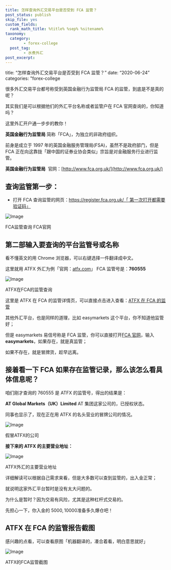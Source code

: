 ```yaml
---
title: 怎样查询外汇交易平台是否受到 FCA 监管？
post_status: publish
skip_file: yes
custom_fields:
  rank_math_title: %title% %sep% %sitename%
taxonomy:
  category:
        - forex-college
  post_tag:
        - 水煮外汇
post_excerpt: 
---
```

title: “怎样查询外汇交易平台是否受到 FCA 监管？” date: “2020-06-24” categories: "forex-college

很多外汇交易平台都号称受到英国金融行为监管局 FCA 的监管，到底是不是真的呢？

其实我们是可以根据他们的外汇平台名称或者监管户在 FCA 官网查询的，你知道吗？

这里外汇开户通一步步的教你！

**英国金融行为监管局** 简称「FCA」，为独立的非政府组织。

前身是成立于 1997 年的英国金融服务管理局(FSA)，虽然不是政府部门，但是 FCA 正在向这靠拢「跟中国的证券业协会类似」宗旨是对金融服务行业进行监管。

**英国金融行为监管局**  官网：[http://www.fca.org.uk/](http://www.fca.org.uk/)

## 查询监管第一步：

* 打开 FCA 查询监管的网页：[https://register.fca.org.uk/「 第一次打开都需要验证码」](https://register.fca.org.uk/)

![Image](https://cdn.fendou.la/welaowei8/2020/06/ba624669678cd45db6b57981d872c171-14.png)

FCA监管查询 FCA官网

## 第二部输入要查询的平台监管号或名称

看不懂英文的用 Chrome 浏览器，可以右键选择一件翻译成中文。

这里就用 ATFX 外汇为例「官网：[atfx.com](https://www.ifttt.fun/go/atfx-cn)」 FCA 监管号是：**760555**

![Image](https://cdn.fendou.la/welaowei8/2020/06/464457df04d98261004884686b44a457-11.png)

ATFX在FCA的监管查询

这里是 ATFX 在 FCA 的监管详情页，可以直接点击进入查看：[ATFX 在 FCA 的监管](https://register.fca.org.uk/ShPo_FirmDetailsPage?id=001b000003Wh27RAAR)

其他外汇平台，也是同样的道理，比如 easymarkets 这个平台，你不知道他监管好；

但是 easymarkets 易信号称是 FCA 监管，你可以直接打开[FCA 官网](https://register.fca.org.uk/)，输入**easymarkets**，如果存在，就是真监管；

如果不存在，就是冒牌货，趁早远离。



## 接着看一下 FCA 如果存在监管记录，那么该怎么看具体信息呢？

咱们刚才查询的 760555 是 ATFX 的监管号，得出的结果是：

**AT Global Markets（UK）Limited** AT 集团这家公司的，已授权状态。

同事也显示了，现在正在用 ATFX 的名头营业的冒牌公司的情况。

![Image](https://cdn.fendou.la/welaowei8/2020/06/9cb6edf9739e250781492279d9651823-6.png)

假冒ATFX的公司

**接下来的 ATFX 的主要营业地址：**

![Image](https://cdn.fendou.la/welaowei8/2020/06/4b29123b9d16f64e4eaf82a774f739a9-5.png)

ATFX外汇的主要营业地址

详细解读可以根据自己需求来看，但是大多数可以查到监管的，出入金正常；

就说明这家外汇平台暂时是没有太大问题的。

为什么是暂时？因为交易有风险，尤其是这种杠杆式交易的。

先担心一下，你入金的 5000, 10000准备多久爆仓吧！

## ATFX 在 FCA 的监管报告截图

感兴趣的点看，可以查看原图「机器翻译的，凑合着看，明白意思就好」

![Image](https://cdn.fendou.la/welaowei8/2020/06/b32a6f34b297b53df266c3c6a784b87d-1.png)

ATFX的FCA监管截图